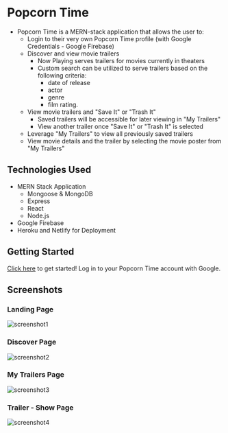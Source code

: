 # Popcorn Time 

- Popcorn Time is a MERN-stack application that allows the user to: 
    - Login to their very own Popcorn Time profile (with Google Credentials - Google Firebase)
    - Discover and view movie trailers 
        - Now Playing serves trailers for movies currently in theaters
        - Custom search can be utilized to serve trailers based on the following criteria:
            - date of release
            - actor
            - genre 
            - film rating. 
    - View movie trailers and "Save It" or "Trash It"
        - Saved trailers will be accessible for later viewing in "My Trailers"
        - View another trailer once "Save It" or "Trash It" is selected 
    - Leverage "My Trailers" to view all previously saved trailers
    - View movie details and the trailer by selecting the movie poster from "My Trailers" 

## Technologies Used

- MERN Stack Application
    - Mongoose & MongoDB
    - Express
    - React
    - Node.js
- Google Firebase
- Heroku and Netlify for Deployment 

## Getting Started 
[Click here](https://its-popcorn-time.netlify.app/) to get started! Log in to your Popcorn Time account with Google. 

## Screenshots 

### Landing Page
![screenshot1](https://i.imgur.com/IdQzPSH.png)

### Discover Page
![screenshot2](https://i.imgur.com/xBXWjWx.png)

### My Trailers Page
![screenshot3](https://i.imgur.com/IN4CUpL.png)

### Trailer - Show Page 
![screenshot4](https://i.imgur.com/0hzAgQm.png)